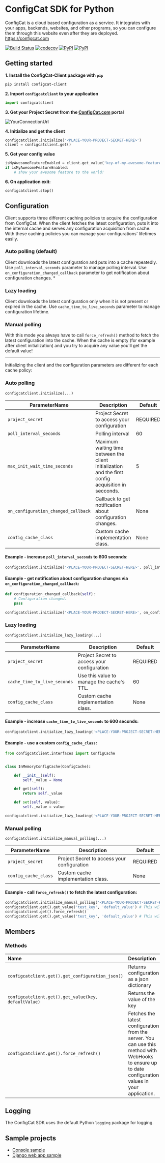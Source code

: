 # ConfigCat SDK for Python
ConfigCat is a cloud based configuration as a service. It integrates with your apps, backends, websites, and other programs, so you can configure them through this website even after they are deployed.
https://configcat.com  

[![Build Status](https://travis-ci.org/configcat/python-sdk.svg?branch=master)](https://travis-ci.org/configcat/python-sdk) 
[![codecov](https://codecov.io/gh/ConfigCat/python-sdk/branch/master/graph/badge.svg)](https://codecov.io/gh/ConfigCat/ConfigCat-Client)
[![PyPI](https://img.shields.io/pypi/v/configcat-client.svg)](https://pypi.python.org/pypi/configcat-client)
[![PyPI](https://img.shields.io/pypi/pyversions/configcat-client.svg)](https://pypi.python.org/pypi/configcat-client)

## Getting started

**1. Install the ConfigCat-Client package with `pip`**

```bash
pip install configcat-client
```

**2. Import `configcatclient` to your application**

```python
import configcatclient
```

**3. Get your Project Secret from the [ConfigCat.com](https://configcat.com) portal**

![YourConnectionUrl](https://raw.githubusercontent.com/configcat/python-sdk/master/media/readme01.png  "YourProjectSecret")

**4. Initialize and get the client**

```python
configcatclient.initialize('<PLACE-YOUR-PROJECT-SECRET-HERE>')
client = configcatclient.get()
```

**5. Get your config value**
```python
isMyAwesomeFeatureEnabled = client.get_value('key-of-my-awesome-feature', False)
if isMyAwesomeFeatureEnabled:
    # show your awesome feature to the world!
```

**6. On application exit:**
```python
configcatclient.stop()
```

## Configuration
Client supports three different caching policies to acquire the configuration from ConfigCat. When the client fetches the latest configuration, puts it into the internal cache and serves any configuration acquisition from cache. With these caching policies you can manage your configurations' lifetimes easily.

### Auto polling (default)
Client downloads the latest configuration and puts into a cache repeatedly. Use ```poll_interval_seconds``` parameter to manage polling interval.
Use ```on_configuration_changed_callback``` parameter to get notification about configuration changes. 
*
### Lazy loading
Client downloads the latest configuration only when it is not present or expired in the cache. 
Use ```cache_time_to_live_seconds``` parameter to manage configuration lifetime.

### Manual polling
With this mode you always have to call ```force_refresh()``` method to fetch the latest configuration into the cache. When the cache is empty (for example after client initialization) and you try to acquire any value you'll get the default value!

---

Initializing the client and the configuration parameters are different for each cache policy:

### Auto polling  
```configcatclient.initialize(...)```

| ParameterName        | Description           | Default  |
| --- | --- | --- |
| ```project_secret```      | Project Secret to access your configuration  | REQUIRED |
| ```poll_interval_seconds ```      | Polling interval|   60 | 
| ```max_init_wait_time_seconds```      | Maximum waiting time between the client initialization and the first config acquisition in secconds.|   5 |
| ```on_configuration_changed_callback```      | Callback to get notification about configuration changes. |   None |
| ```config_cache_class```      | Custom cache implementation class. |   None |

#### Example - increase ```poll_interval_seconds``` to 600 seconds:

```python
configcatclient.initialize('<PLACE-YOUR-PROJECT-SECRET-HERE>', poll_interval_seconds=600)
```

#### Example - get notification about configuration changes via ```on_configuration_changed_callback```:  

```python
def configuration_changed_callback(self):
    # Configuration changed.
    pass
    
configcatclient.initialize('<PLACE-YOUR-PROJECT-SECRET-HERE>', on_configuration_changed_callback=configuration_changed_callback)
```

### Lazy loading
```configcatclient.initialize_lazy_loading(...)```

| ParameterName        | Description           | Default  |
| --- | --- | --- | 
| ```project_secret```      | Project Secret to access your configuration  | REQUIRED |
| ```cache_time_to_live_seconds```      | Use this value to manage the cache's TTL. |   60 |
| ```config_cache_class```      | Custom cache implementation class. |   None |

#### Example - increase ```cache_time_to_live_seconds``` to 600 seconds:

```python
configcatclient.initialize_lazy_loading('<PLACE-YOUR-PROJECT-SECRET-HERE>', cache_time_to_live_seconds=600)
```

#### Example - use a custom ```config_cache_class```:

```python
from configcatclient.interfaces import ConfigCache


class InMemoryConfigCache(ConfigCache):

    def __init__(self):
        self._value = None

    def get(self):
        return self._value

    def set(self, value):
        self._value = value

configcatclient.initialize_lazy_loading('<PLACE-YOUR-PROJECT-SECRET-HERE>', config_cache_class=InMemoryConfigCache)
```

### Manual polling
```configcatclient.initialize_manual_polling(...)```

| ParameterName        | Description           | Default  |
| --- | --- | --- | 
| ```project_secret```      | Project Secret to access your configuration  | REQUIRED |
| ```config_cache_class```      | Custom cache implementation class. |   None |

#### Example - call ```force_refresh()``` to fetch the latest configuration:

```python
configcatclient.initialize_manual_polling('<PLACE-YOUR-PROJECT-SECRET-HERE>')
configcatclient.get().get_value('test_key', 'default_value') # This will return 'default_value' 
configcatclient.get().force_refresh()
configcatclient.get().get_value('test_key', 'default_value') # This will return the real value for key 'test_key'
```

## Members
### Methods
| Name        | Description           |
| :------- | :--- |
| ``` configcatclient.get().get_configuration_json() ``` | Returns configuration as a json dictionary |
| ``` configcatclient.get().get_value(key, defaultValue) ``` | Returns the value of the key |
| ``` configcatclient.get().force_refresh() ``` | Fetches the latest configuration from the server. You can use this method with WebHooks to ensure up to date configuration values in your application. |

## Logging
The ConfigCat SDK uses the default Python `logging` package for logging.

## Sample projects
* [Console sample](https://github.com/configcat/python-sdk/tree/master/samples/consolesample)
* [Django web app sample](https://github.com/configcat/python-sdk/tree/master/samples/webappsample)
